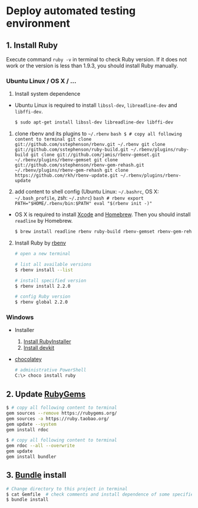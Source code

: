 # Deploy automated testing environment

## 1. Install Ruby

Execute command `ruby -v` in terminal to check Ruby version. If it does not work or the version is less than 1.9.3, you should install Ruby manually.

### Ubuntu Linux / OS X / ...

1. Install system dependence

  - Ubuntu Linux is required to install `libssl-dev`, `libreadline-dev` and `libffi-dev`.
    ```bash
    $ sudo apt-get install libssl-dev libreadline-dev libffi-dev
    ```

  1. clone rbenv and its plugins to `~/.rbenv`
    ```bash
    $ # copy all following content to terminal
    git clone git://github.com/sstephenson/rbenv.git ~/.rbenv
    git clone git://github.com/sstephenson/ruby-build.git ~/.rbenv/plugins/ruby-build
    git clone git://github.com/jamis/rbenv-gemset.git  ~/.rbenv/plugins/rbenv-gemset
    git clone git://github.com/sstephenson/rbenv-gem-rehash.git ~/.rbenv/plugins/rbenv-gem-rehash
    git clone https://github.com/rkh/rbenv-update.git ~/.rbenv/plugins/rbenv-update
    ```

  2. add content to shell config (Ubuntu Linux: `~/.bashrc`, OS X: `~/.bash_profile`, zsh: `~/.zshrc`)
    ```bash
    # rbenv
    export PATH="$HOME/.rbenv/bin:$PATH"
    eval "$(rbenv init -)"
    ```

  - OS X is required to install [Xcode](http://developer.apple.com/xcode/) and [Homebrew](http://brew.sh/). Then you should install `readline` by Homebrew.
    ```bash
    $ brew install readline rbenv ruby-build rbenv-gemset rbenv-gem-rehash
    ```

2.  Install Ruby by [rbenv](https://github.com/sstephenson/rbenv)

    ```bash
    # open a new terminal
    
    # list all available versions
    $ rbenv install --list
    
    # install specified version
    $ rbenv install 2.2.0
    
    # config Ruby version
    $ rbenv global 2.2.0
    ```

### Windows

- Installer
    1. [Install RubyInstaller](http://rubyinstaller.org/downloads/)
    2. [Install devkit](https://github.com/oneclick/rubyinstaller/wiki/Development-Kit#installation-instructions)
- [chocolatey](https://chocolatey.org/packages/ruby)

    ```bash
    # administrative PowerShell
    C:\> choco install ruby
    ```

## 2. Update [RubyGems](https://rubygems.org/)
```bash
$ # copy all following content to terminal
gem sources --remove https://rubygems.org/
gem sources -a https://ruby.taobao.org/
gem update --system
gem install rdoc

$ # copy all following content to terminal
gem rdoc --all --overwrite
gem update
gem install bundler
```

## 3. [Bundle](http://bundler.io/) install
```bash
# Change directory to this project in terminal
$ cat Gemfile  # check comments and install dependence of some specified gems
$ bundle install
```
